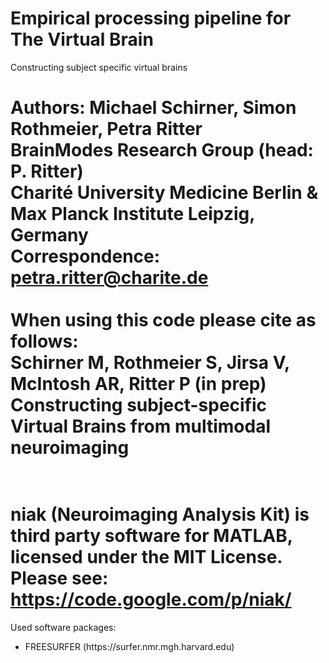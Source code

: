 Empirical processing pipeline for The Virtual Brain
=============================================================================
Constructing subject specific virtual brains

Authors: Michael Schirner, Simon Rothmeier, Petra Ritter<br>
BrainModes Research Group (head: P. Ritter)<br>
Charité University Medicine Berlin & Max Planck Institute Leipzig, Germany<br>
Correspondence: petra.ritter@charite.de<br>
<br>
When using this code please cite as follows:<br>
Schirner M, Rothmeier S, Jirsa V, McIntosh AR, Ritter P (in prep)<br>
Constructing subject-specific Virtual Brains from multimodal neuroimaging<br>
<br>
=============================================================================
niak (Neuroimaging Analysis Kit) is third party software for MATLAB, licensed under the MIT License.<br>
Please see: https://code.google.com/p/niak/
=============================================================================
Used software packages:
<ul>
<li>FREESURFER (https://surfer.nmr.mgh.harvard.edu)</li>
</ul>